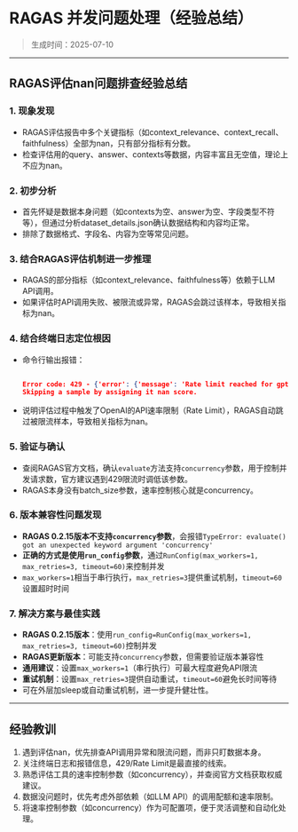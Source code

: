 # RAGAS 并发问题处理（经验总结）

> 生成时间：2025-07-10

---

## RAGAS评估nan问题排查经验总结

### 1. 现象发现

- RAGAS评估报告中多个关键指标（如context_relevance、context_recall、faithfulness）全部为nan，只有部分指标有分数。
- 检查评估用的query、answer、contexts等数据，内容丰富且无空值，理论上不应为nan。

### 2. 初步分析

- 首先怀疑是数据本身问题（如contexts为空、answer为空、字段类型不符等），但通过分析dataset_details.json确认数据结构和内容均正常。
- 排除了数据格式、字段名、内容为空等常见问题。

### 3. 结合RAGAS评估机制进一步推理

- RAGAS的部分指标（如context_relevance、faithfulness等）依赖于LLM API调用。
- 如果评估时API调用失败、被限流或异常，RAGAS会跳过该样本，导致相关指标为nan。

### 4. 结合终端日志定位根因

- 命令行输出报错：

  ``` json

  Error code: 429 - {'error': {'message': 'Rate limit reached for gpt-4o-mini ...'}}
  Skipping a sample by assigning it nan score.

  ```

- 说明评估过程中触发了OpenAI的API速率限制（Rate Limit），RAGAS自动跳过被限流样本，导致相关指标为nan。

### 5. 验证与确认

- 查阅RAGAS官方文档，确认`evaluate`方法支持`concurrency`参数，用于控制并发请求数，官方建议遇到429限流时调低该参数。
- RAGAS本身没有batch_size参数，速率控制核心就是concurrency。

### 6. 版本兼容性问题发现

- **RAGAS 0.2.15版本不支持`concurrency`参数**，会报错`TypeError: evaluate() got an unexpected keyword argument 'concurrency'`
- **正确的方式是使用`run_config`参数**，通过`RunConfig(max_workers=1, max_retries=3, timeout=60)`来控制并发
- `max_workers=1`相当于串行执行，`max_retries=3`提供重试机制，`timeout=60`设置超时时间

### 7. 解决方案与最佳实践

- **RAGAS 0.2.15版本**：使用`run_config=RunConfig(max_workers=1, max_retries=3, timeout=60)`控制并发
- **RAGAS更新版本**：可能支持`concurrency`参数，但需要验证版本兼容性
- **通用建议**：设置`max_workers=1`（串行执行）可最大程度避免API限流
- **重试机制**：设置`max_retries=3`提供自动重试，`timeout=60`避免长时间等待
- 可在外层加sleep或自动重试机制，进一步提升健壮性。

---

## 经验教训

1. 遇到评估nan，优先排查API调用异常和限流问题，而非只盯数据本身。
2. 关注终端日志和报错信息，429/Rate Limit是最直接的线索。
3. 熟悉评估工具的速率控制参数（如concurrency），并查阅官方文档获取权威建议。
4. 数据没问题时，优先考虑外部依赖（如LLM API）的调用配额和速率限制。
5. 将速率控制参数（如concurrency）作为可配置项，便于灵活调整和自动化处理。

